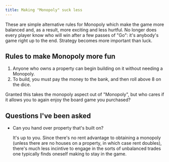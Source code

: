 ```yaml
---
title: Making "Monopoly" suck less
---
```


These are simple alternative rules for Monopoly which make the game
more balanced and, as a result, more exciting and less hurtful.  No
longer does every player know who will win after a few passes of "Go":
it's anybody's game right up to the end.  Strategy becomes more
important than luck.

Rules to make Monopoly more fun
-------------------------------

1. Anyone who owns a property can begin building on it without needing
   a Monopoly.
2. To build, you must pay the money to the bank, and then roll above
   8 on the dice.

Granted this takes the monopoly aspect out of "Monopoly", but who
cares if it allows you to again enjoy the board game you purchased?

Questions I've been asked
-------------------------

* Can you hand over property that's built on?

  It's up to you.  Since there's no rent advantage to obtaining a
  monopoly (unless there are no houses on a property, in which case
  rent doubles), there's much less incintive to engage in the sorts of
  unbalanced trades one typically finds oneself making to stay in the
  game.
